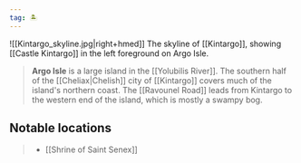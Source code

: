```yaml
---
tag: 🏝️
---
```

![[Kintargo_skyline.jpg|right+hmed]] 
 The skyline of [[Kintargo]], showing [[Castle Kintargo]] in the left foreground on Argo Isle.
> **Argo Isle** is a large island in the [[Yolubilis River]]. The southern half of the [[Cheliax|Chelish]] city of [[Kintargo]] covers much of the island's northern coast. The [[Ravounel Road]] leads from Kintargo to the western end of the island, which is mostly a swampy bog.


## Notable locations

> - [[Shrine of Saint Senex]]







